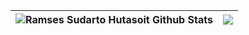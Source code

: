 | <img align="center" src="https://github-readme-stats.vercel.app/api?username=backndev&show_icons=true&include_all_commits=true&theme=buefy&hide_border=true" alt="Ramses Sudarto Hutasoit Github Stats" /></a> | <img align="center" src="https://github-readme-stats.vercel.app/api/top-langs/?username=backndev&layout=compact&theme=buefy&hide_border=true" /></a> |
| ------------- | ------------- |
